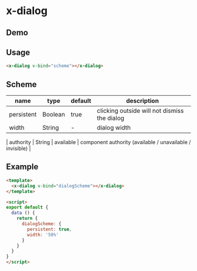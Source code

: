 # x-dialog


## Demo
<!-- STORY -->


## Usage
```html
<x-dialog v-bind="scheme"></x-dialog>
```


## Scheme
| name      | type   | default   | description                                               |
| --------- | ------ | --------- | --------------------------------------------------------- |
| persistent      | Boolean | true         | clicking outside will not dismiss the dialog                                         |
| width      | String | -         | dialog width                                        |

| authority | String | available | component authority (available / unavailable / invisible) |

## Example
```html
<template>
  <x-dialog v-bind="dialogScheme"></x-dialog>
</template>

<script>
export default {
  data () {
    return {
      dialogScheme: {
        persistent: true,
        width: '50%'
      }
    }
  }
}
</script>
```